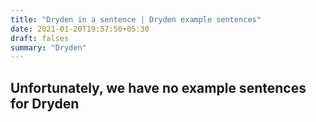 ```yaml
---
title: "Dryden in a sentence | Dryden example sentences"
date: 2021-01-20T19:57:50+05:30
draft: falses
summary: "Dryden"
---
```

## Unfortunately, we have no example sentences for Dryden                 
